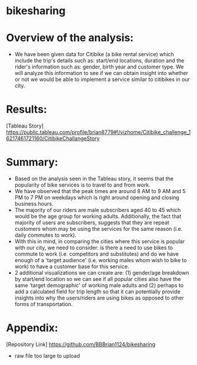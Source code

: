 # bikesharing

# Overview of the analysis:
* We have been given data for Citibike (a bike rental service) which include the trip's details such as: start/end locations, duration and the rider's information such as: gender, birth year and customer type. We will analyze this information to see if we can obtain insight into whether or not we would be able to implement a service similar to citibikes in our city. 

# Results: 
[Tableau Story] https://public.tableau.com/profile/brian8779#!/vizhome/Citibike_challenge_16217461721160/CitibikeChallangeStory

# Summary: 
* Based on the analysis seen in the Tableau story, it seems that the popularity of bike services is to travel to and from work. 
* We have observed that the peak times are around 8 AM to 9 AM and 5 PM to 7 PM on weekdays which is right around opening and closing business hours. 
* The majority of our riders are male subscribers aged 40 to 45 which would be the age group for working adults. Additionally, the fact that majority of users are subscribers, suggests that they are repeat customers whom may be using the services for the same reason (i.e. daily commutes to work). 
* With this in mind, in comparing the cities where this service is popular with our city, we need to consider: is there a need to use bikes to commute to work (i.e. competitors and substitutes) and do we have enough of a 'target audience' (i.e. working males whom wish to bike to work) to have a customer base for this service. 
* 2 additional visualizations we can create are: (1) gender/age breakdown by start/end location so we can see if all popular cities also have the same 'target demographic' of working male adults and (2) perhaps to add a calculated field for trip length so that it can potentially provide insights into why the users/riders are using bikes as opposed to other forms of transportation. 

# Appendix:
[Repository Link] https://github.com/BBBrian1124/bikesharing
* raw file too large to upload 


